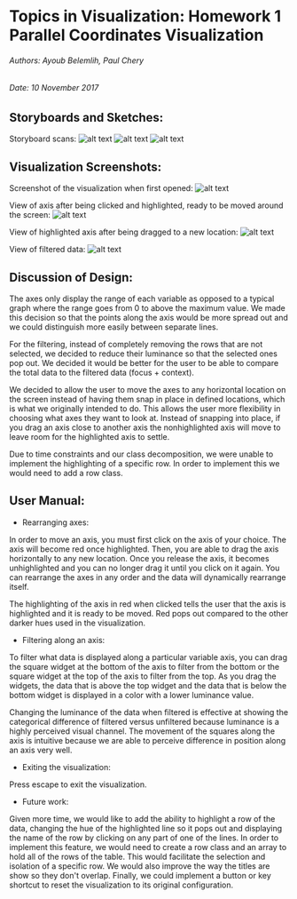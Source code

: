 # Topics in Visualization: Homework 1 Parallel Coordinates Visualization
###### Authors: Ayoub Belemlih, Paul Chery
###### Date: 10 November 2017

## Storyboards and Sketches:

Storyboard scans:
![alt text](https://github.com/pchery/viz_hw1_parallel_coordinates/blob/master/images/prototype1.jpg)
![alt text](https://github.com/pchery/viz_hw1_parallel_coordinates/blob/master/images/prototype2.jpg)
![alt text](https://github.com/pchery/viz_hw1_parallel_coordinates/blob/master/images/prototype3.jpg)

## Visualization Screenshots:

Screenshot of the visualization when first opened:
![alt text](https://github.com/pchery/viz_hw1_parallel_coordinates/blob/master/images/viz1.png)

View of axis after being clicked and highlighted, ready to be moved around the screen:
![alt text](https://github.com/pchery/viz_hw1_parallel_coordinates/blob/master/images/viz3.png)

View of highlighted axis after being dragged to a new location:
![alt text](https://github.com/pchery/viz_hw1_parallel_coordinates/blob/master/images/viz2.png)

View of filtered data: 
![alt text](https://github.com/pchery/viz_hw1_parallel_coordinates/blob/master/images/viz4.png)

## Discussion of Design:

The axes only display the range of each variable as opposed to a typical graph where the range goes from 0 to above the maximum value. We made this decision so that the points along the axis would be more spread out and we could distinguish more easily between separate lines.  

For the filtering, instead of completely removing the rows that are not selected, we decided to reduce their luminance so that the selected ones pop out. We decided it would be better for the user to be able to compare the total data to the filtered data (focus + context).

We decided to allow the user to move the axes to any horizontal location on the screen instead of having them snap in place in defined locations, which is what we originally intended to do. This allows the user more flexibility in choosing what axes they want to look at. Instead of snapping into place, if you drag an axis close to another axis the nonhighlighted axis will move to leave room for the highlighted axis to settle. 

Due to time constraints and our class decomposition, we were unable to implement the highlighting of a specific row. In order to implement this we would need to add a row class. 

## User Manual:

* Rearranging axes:

In order to move an axis, you must first click on the axis of your choice. The axis will become red once highlighted. Then, you are able to drag the axis horizontally to any new location. Once you release the axis, it becomes unhighlighted and you can no longer drag it until you click on it again. You can rearrange the axes in any order and the data will dynamically rearrange itself.

The highlighting of the axis in red when clicked tells the user that the axis is highlighted and it is ready to be moved. Red pops out compared to the other darker hues used in the visualization.

* Filtering along an axis:

To filter what data is displayed along a particular variable axis, you can drag the square widget at the bottom of the axis to filter from the bottom or the square widget at the top of the axis to filter from the top. As you drag the widgets, the data that is above the top widget and the data that is below the bottom widget is displayed in a color with a lower luminance value. 

Changing the luminance of the data when filtered is effective at showing the categorical difference of filtered versus unfiltered because luminance is a highly perceived visual channel. The movement of the squares along the axis is intuitive because we are able to perceive difference in position along an axis very well.

* Exiting the visualization:

Press escape to exit the visualization. 

* Future work:

Given more time, we would like to add the ability to highlight a row of the data, changing the hue of the highlighted line so it pops out and displaying the name of the row by clicking on any part of one of the lines. In order to implement this feature, we would need to create a row class and an array to hold all of the rows of the table. This would facilitate the selection and isolation of a specific row. We would also improve the way the titles are show so they don't overlap. Finally, we could implement a button or key shortcut to reset the visualization to its original configuration. 



